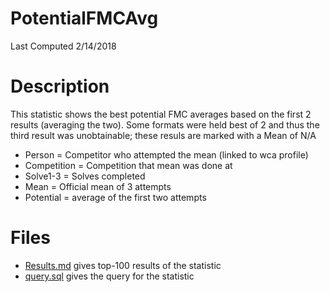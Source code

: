 # **PotentialFMCAvg**
Last Computed 2/14/2018 

# Description
This statistic shows the best potential FMC averages based on the first 2 results (averaging the two).
Some formats were held best of 2 and thus the third result was unobtainable; these resuls are marked with a Mean of N/A
- Person = Competitor who attempted the mean (linked to wca profile)
- Competition = Competition that mean was done at
- Solve1-3 = Solves completed 
- Mean = Official mean of 3 attempts
- Potential = average of the first two attempts

# Files
 - [Results.md](https://github.com/Jambrose777/JacobAmbroseWCAStatistics/blob/master/PotentialFMCAvg/Results.md) gives top-100 results of the statistic
 - [query.sql](https://github.com/Jambrose777/JacobAmbroseWCAStatistics/blob/master/PotentialFMCAvg/query.sql) gives the query for the statistic

